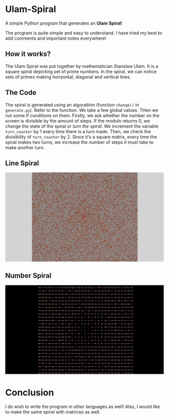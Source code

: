 # Ulam-Spiral
A simple Python program that generates an **Ulam Spiral**!

The program is quite simple and easy to understand. I have tried my best to add comments and important notes everywhere!

## How it works?
The Ulam Spiral was put together by mathematician Stanslaw Ulam. It is a square spiral depicting set of prime numbers. In the spiral, we can notice sets of primes making horizontal, diagonal and vertical lines.

## The Code
The spiral is generated using an algorathim (function `change()` in `generate.py`). Refer to the function. We take a few global values. THen we run some if conditions on them. Firstly, we ask whether the number on the screen is divisible by the amount of steps. If the modulo returns 0, we change the state of the spiral or *turn the spiral*. We increment the variable `turn_counter` by 1 every time there is a turn made. Then, we check the divisibility of `turn_counter` by 2. Since it's a square matrix, every time the spiral makes two turns, we increase the number of steps it must take to make another turn.

## Line Spiral
<div align="left">
  <img src=https://github.com/haseebwt/Ulam-Spiral/blob/main/line_spiral.png>
</div>

## Number Spiral

<div align="left">
  <img src=https://github.com/haseebwt/Ulam-Spiral/blob/main/number_spiral.png>
</div>

# Conclusion
I do wish to write the program in other languages as well! Also, I would like to make the same spiral with matrices as well.
